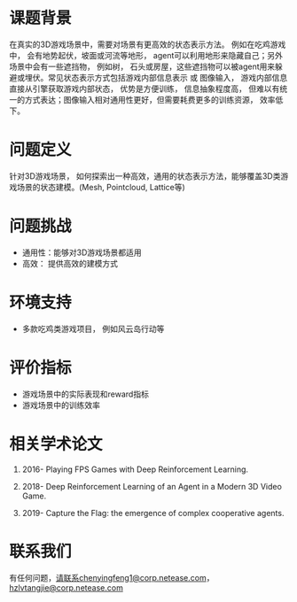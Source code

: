 # 课题背景
在真实的3D游戏场景中，需要对场景有更高效的状态表示方法。 例如在吃鸡游戏中， 会有地势起伏，坡面或河流等地形， agent可以利用地形来隐藏自己；另外场景中会有一些遮挡物， 例如树， 石头或房屋，这些遮挡物可以被agent用来躲避或埋伏。常见状态表示方式包括游戏内部信息表示 或 图像输入， 游戏内部信息直接从引擎获取游戏内部状态， 优势是方便训练， 信息抽象程度高， 但难以有统一的方式表达；图像输入相对通用性更好，但需要耗费更多的训练资源， 效率低下。


# 问题定义

针对3D游戏场景， 如何探索出一种高效，通用的状态表示方法，能够覆盖3D类游戏场景的状态建模。(Mesh, Pointcloud, Lattice等) 

# 问题挑战
- 通用性：能够对3D游戏场景都适用
- 高效： 提供高效的建模方式

# 环境支持
- 多款吃鸡类游戏项目， 例如风云岛行动等

# 评价指标

- 游戏场景中的实际表现和reward指标
- 游戏场景中的训练效率

# 相关学术论文

1. 2016- Playing FPS Games with Deep Reinforcement Learning.

2. 2018- Deep Reinforcement Learning of an Agent in a
Modern 3D Video Game.

3. 2019- Capture the Flag: the emergence of complex cooperative agents.

# 联系我们

有任何问题，请联系chenyingfeng1@corp.netease.com， hzlvtangjie@corp.netease.com